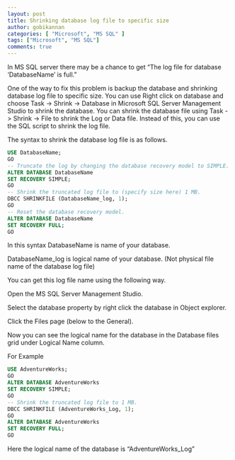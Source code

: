 ```yaml
---
layout: post
title: Shrinking database log file to specific size
author: gobikannan
categories: [ "Microsoft", "MS SQL" ]
tags: ["Microsoft", "MS SQL"]
comments: true
---
```

In MS SQL server there may be a chance to get “The log file for database ‘DatabaseName’ is full.”

One of the way to fix this problem is backup the database and shrinking database log file to specific size. You can use Right click on database and choose Task -> Shrink -> Database in Microsoft SQL Server Management Studio to shrink the database. You can shrink the database file using Task -> Shrink -> File to shrink the Log or Data file. Instead of this, you can use the SQL script to shrink the log file.

The syntax to shrink the database log file is as follows.

```sql
USE DatabaseName;
GO
-- Truncate the log by changing the database recovery model to SIMPLE.
ALTER DATABASE DatabaseName
SET RECOVERY SIMPLE;
GO
-- Shrink the truncated log file to (specify size here) 1 MB.
DBCC SHRINKFILE (DatabaseName_log, 1);
GO
-- Reset the database recovery model.
ALTER DATABASE DatabaseName
SET RECOVERY FULL;
GO
```

In this syntax DatabaseName is name of your database.

DatabaseName_log is logical name of your database. (Not physical file name of the database log file)

You can get this log file name using the following way.

Open the MS SQL Server Management Studio.

Select the database property by right click the database in Object explorer.

Click the Files page (below to the General).

Now you can see the logical name for the database in the Database files grid under Logical Name column.

For Example

```sql
USE AdventureWorks;
GO
ALTER DATABASE AdventureWorks
SET RECOVERY SIMPLE;
GO
-- Shrink the truncated log file to 1 MB.
DBCC SHRINKFILE (AdventureWorks_Log, 1);
GO
ALTER DATABASE AdventureWorks
SET RECOVERY FULL;
GO
```
Here the logical name of the database is “AdventureWorks_Log”